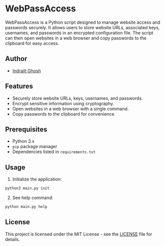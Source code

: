 # WebPassAccess

WebPassAccess is a Python script designed to manage website access and passwords securely. It allows users to store website URLs, associated keys, usernames, and passwords in an encrypted configuration file. The script can then open websites in a web browser and copy passwords to the clipboard for easy access.

## Author
- [Indrajit Ghosh](https://github.com/indrajit912)


## Features

- Securely store website URLs, keys, usernames, and passwords.
- Encrypt sensitive information using cryptography.
- Open websites in a web browser with a single command.
- Copy passwords to the clipboard for convenience.

## Prerequisites

- Python 3.x
- `pip` package manager
- Dependencies listed in `requirements.txt`


## Usage

1. Initialize the application:
```bash
python3 main.py init
```

2. See help command:
```bash
python main.py help
```

## License
This project is licensed under the MIT License - see the [LICENSE](./LICENSE) file for details.

